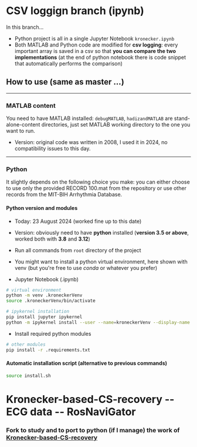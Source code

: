 # CSV loggign branch (ipynb)
In this branch...
- Python project is all in a single Jupyter Notebook `kronecker.ipynb` 
- Both MATLAB and Python code are modified for __csv logging__: every important array is saved in a csv so that __you can compare the two implementations__ (at the end of python notebook there is code snippet that automatically performs the comparison)


## How to use (same as master ...)

---

### MATLAB content

You need to have MATLAB installed: `debugMATLAB`, `hadizandMATLAB` are stand-alone-content directories, just set MATLAB working directory to the one you want to run.
- Version: original code was written in 2008, I used it in 2024, no compatibility issues to this day. 

---

### Python
It slightly depends on the following choice you make: you can either choose to use only the provided RECORD 100.mat from the repository or use other records from the MIT-BIH Arrhythmia Database.

#### Python version and modules
- Today: 23 August 2024 (worked fine up to this date)
- Version: obviously need to have __python__ installed (__version 3.5 or above__, worked both with __3.8__ and __3.12__)

- Run all commands from `root` directory of the project

- You might want to install a python virtual environment, here shown with venv (but you're free to use _conda_ or whatever you prefer)
- Jupyter Notebook (.ipynb)
```sh
# virtual environment
python -m venv .kroneckerVenv
source .kroneckerVenv/bin/activate
```
```sh
# ipykernel installation
pip install jupyter ipykernel
python -m ipykernel install --user --name=kroneckerVenv --display-name "Python (kroneckerVenv)"
```
- Install required python modules
```sh
# other modules
pip install -r .requirements.txt
```

#### Automatic installation script (alternative to previous commands)
```sh
source install.sh
```


# Kronecker-based-CS-recovery -- ECG data -- RosNaviGator
### Fork to study and to port to python (if I manage) the work of [Kronecker-based-CS-recovery](https://github.com/hadizand/Kronecker-based-CS-recovery)
